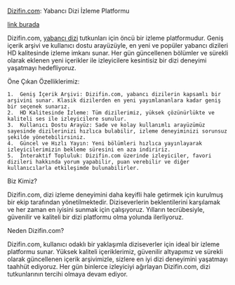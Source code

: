 [Dizifin.com](https:/dizifin.com/): Yabancı Dizi İzleme Platformu

[link burada](http://google.fr "google")

Dizifin.com, [yabancı dizi](https:/dizifin.com/) tutkunları için öncü bir izleme platformudur. Geniş içerik arşivi ve kullanıcı dostu arayüzüyle, en yeni ve popüler yabancı dizileri HD kalitesinde izleme imkanı sunar. Her gün güncellenen bölümler ve sürekli olarak eklenen yeni içerikler ile izleyicilere kesintisiz bir dizi deneyimi yaşatmayı hedefliyoruz.

Öne Çıkan Özelliklerimiz:

	1.	Geniş İçerik Arşivi: Dizifin.com, yabancı dizilerin kapsamlı bir arşivini sunar. Klasik dizilerden en yeni yayımlananlara kadar geniş bir seçenek sunarız.
	2.	HD Kalitesinde İzleme: Tüm dizilerimiz, yüksek çözünürlükte ve kaliteli ses ile izleyicilere sunulur.
	3.	Kullanıcı Dostu Arayüz: Sade ve kolay kullanımlı arayüzümüz sayesinde dizilerinizi hızlıca bulabilir, izleme deneyiminizi sorunsuz şekilde yönetebilirsiniz.
	4.	Güncel ve Hızlı Yayın: Yeni bölümleri hızlıca yayınlayarak izleyicilerimizin bekleme süresini en aza indiririz.
	5.	İnteraktif Topluluk: Dizifin.com üzerinde izleyiciler, favori dizileri hakkında yorum yapabilir, puan verebilir ve diğer kullanıcılarla etkileşimde bulunabilirler.

Biz Kimiz?

Dizifin.com, dizi izleme deneyimini daha keyifli hale getirmek için kurulmuş bir ekip tarafından yönetilmektedir. Diziseverlerin beklentilerini karşılamak ve her zaman en iyisini sunmak için çalışıyoruz. Yılların tecrübesiyle, güvenilir ve kaliteli bir dizi platformu olma yolunda ilerliyoruz.

Neden Dizifin.com?

Dizifin.com, kullanıcı odaklı bir yaklaşımla diziseverler için ideal bir izleme platformu sunar. Yüksek kaliteli içeriklerimiz, güvenilir altyapımız ve sürekli olarak güncellenen içerik arşivimizle, sizlere en iyi dizi deneyimini yaşatmayı taahhüt ediyoruz. Her gün binlerce izleyiciyi ağırlayan Dizifin.com, dizi tutkunlarının tercihi olmaya devam ediyor.

